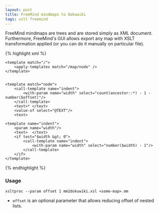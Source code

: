 ```yaml
---
layout: post
title: FreeMind mindmaps to Dokuwiki
tags: xslt freemind
---
```



FreeMind mindmaps are trees and are stored simply as XML document. Furthermore,
FreeMind's GUI allows export any map with XSLT transformation applied (or you
can do it manually on particular file).

{% highlight xml %}
<?xml version="1.0" encoding="utf-8"?>
<stylesheet xmlns="http://www.w3.org/1999/XSL/Transform" version="1.0">
	<output method="text" indent="no"/>
	<strip-space elements="*"/>
	<param name="offset" select="0"/>

	<template match="/">
		<apply-templates match="/map/node" />
	</template>
	

	<template match="node">
		<call-template name="indent">
			<with-param name="width" select="count(ancestor::*) - 1 - number($offset)"/>
		</call-template>
		<text>* </text>
		<value-of select="@TEXT"/>
		<text>
</text>
		<apply-templates match="node" />
	</template>

	<template name="indent">
		<param name="width"/>
		<text>  </text>
		<if test="$width &gt; 0">
			<call-template name="indent">
				<with-param name="width" select="number($width) - 1"/>
			</call-template>
		</if>
	</template>
</stylesheet>
{% endhighlight %}

### Usage

    xsltproc --param offset 1 mm2dokuwiki.xsl <some-map>.mm

* `offset` is an optional parameter that allows reducing offset of nested lists.
